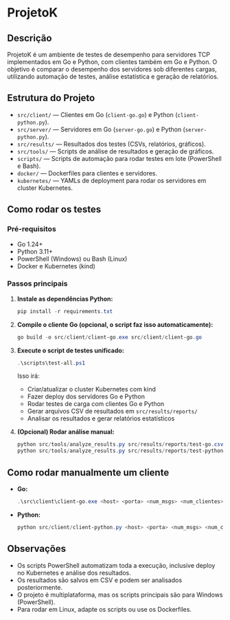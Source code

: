# ProjetoK

## Descrição

ProjetoK é um ambiente de testes de desempenho para servidores TCP implementados em Go e Python, com clientes também em Go e Python. O objetivo é comparar o desempenho dos servidores sob diferentes cargas, utilizando automação de testes, análise estatística e geração de relatórios.

## Estrutura do Projeto

- `src/client/` — Clientes em Go (`client-go.go`) e Python (`client-python.py`).
- `src/server/` — Servidores em Go (`server-go.go`) e Python (`server-python.py`).
- `src/results/` — Resultados dos testes (CSVs, relatórios, gráficos).
- `src/tools/` — Scripts de análise de resultados e geração de gráficos.
- `scripts/` — Scripts de automação para rodar testes em lote (PowerShell e Bash).
- `docker/` — Dockerfiles para clientes e servidores.
- `kubernetes/` — YAMLs de deployment para rodar os servidores em cluster Kubernetes.

## Como rodar os testes

### Pré-requisitos
- Go 1.24+
- Python 3.11+
- PowerShell (Windows) ou Bash (Linux)
- Docker e Kubernetes (kind)

### Passos principais

1. **Instale as dependências Python:**
   ```powershell
   pip install -r requirements.txt
   ```

2. **Compile o cliente Go (opcional, o script faz isso automaticamente):**
   ```powershell
   go build -o src/client/client-go.exe src/client/client-go.go
   ```

3. **Execute o script de testes unificado:**
   ```powershell
   .\scripts\test-all.ps1
   ```
   Isso irá:
   - Criar/atualizar o cluster Kubernetes com kind
   - Fazer deploy dos servidores Go e Python
   - Rodar testes de carga com clientes Go e Python
   - Gerar arquivos CSV de resultados em `src/results/reports/`
   - Analisar os resultados e gerar relatórios estatísticos

4. **(Opcional) Rodar análise manual:**
   ```powershell
   python src/tools/analyze_results.py src/results/reports/test-go.csv go
   python src/tools/analyze_results.py src/results/reports/test-python.csv python
   ```

## Como rodar manualmente um cliente

- **Go:**
  ```powershell
  .\src\client\client-go.exe <host> <porta> <num_msgs> <num_clientes> <cliente_id> <num_servidores> <rodada_id> <repeticao>
  ```
- **Python:**
  ```powershell
  python src/client/client-python.py <host> <porta> <num_msgs> <num_clientes> <cliente_id> <num_servidores> <rodada_id> <repeticao>
  ```

## Observações
- Os scripts PowerShell automatizam toda a execução, inclusive deploy no Kubernetes e análise dos resultados.
- Os resultados são salvos em CSV e podem ser analisados posteriormente.
- O projeto é multiplataforma, mas os scripts principais são para Windows (PowerShell).
- Para rodar em Linux, adapte os scripts ou use os Dockerfiles.
